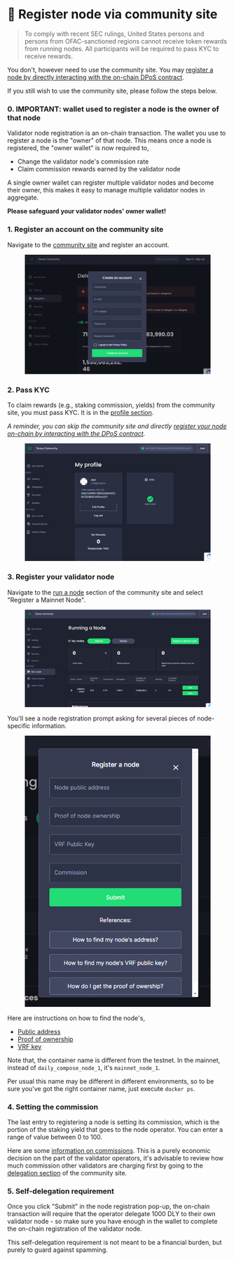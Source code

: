 # 🚩 Register node via community site

> To comply with recent SEC rulings, United States persons and persons from OFAC-sanctioned regions cannot receive token rewards from running nodes. All participants will be required to pass KYC to receive rewards.

You don't, however need to use the community site. You may [register a node by directly interacting with the on-chain DPoS contract](register-node-directly-on-chain.md).&#x20;



If you still wish to use the community site, please follow the steps below.&#x20;



### 0.  IMPORTANT: wallet used to register a node is the owner of that node

Validator node registration is an on-chain transaction. The wallet you use to register a node is the "owner" of that node. This means once a node is registered, the "owner wallet" is now required to,&#x20;

* Change the validator node's commission rate
* Claim commission rewards earned by the validator node

A single owner wallet can register multiple validator nodes and become their owner, this makes it easy to manage multiple validator nodes in aggregate.&#x20;

**Please safeguard your validator nodes' owner wallet!**&#x20;



### 1.  Register an account on the community site&#x20;

Navigate to the [community site](http://community.dailycrypto.me/) and register an account.&#x20;

<figure><img src="../.gitbook/assets/1. register.png" alt=""><figcaption></figcaption></figure>

### 2.  Pass KYC

To claim rewards (e.g., staking commission, yields) from the community site, you must pass KYC. It is in the [profile section](https://community.dailycrypto.me/profile).&#x20;

_A reminder, you can skip the community site and directly_ [_register your node on-chain by interacting with the DPoS contract_](register-node-directly-on-chain.md)_._&#x20;

<figure><img src="../.gitbook/assets/2. kyc.png" alt=""><figcaption></figcaption></figure>

### 3.  Register your validator node&#x20;

Navigate to the [run a node](https://community.dailycrypto.me/node) section of the community site and select "Register a Mainnet Node".&#x20;

<figure><img src="../.gitbook/assets/3. register a validator.png" alt=""><figcaption></figcaption></figure>

You'll see a node registration prompt asking for several pieces of node-specific information.&#x20;

<figure><img src="../.gitbook/assets/3. enter node details.png" alt=""><figcaption></figcaption></figure>

Here are instructions on how to find the node's,&#x20;

* [Public address](https://docs.dailycrypto.me/node-setup/node\_address)
* [Proof of ownership](../node-setup/proof\_owership.md)
* [VRF key](../node-setup/vrf\_key.md)

Note that, the container name is different from the testnet. In the mainnet, instead of `daily_compose_node_1`, it's `mainnet_node_1`.&#x20;

Per usual this name may be different in different environments, so to be sure you've got the right container name, just execute `docker ps`.&#x20;

### 4.  Setting the commission

The last entry to registering a node is setting its commission, which is the portion of the staking yield that goes to the node operator. You can enter a range of value between 0 to 100.&#x20;

Here are some [information on commissions](https://docs.dailycrypto.me/faq/mainnet-candidate#c0e0). This is a purely economic decision on the part of the validator operators, it's advisable to review how much commission other validators are charging first by going to the [delegation section](https://community.dailycrypto.me/delegation) of the community site.&#x20;

### 5.  Self-delegation requirement

Once you click "Submit" in the node registration pop-up, the on-chain transaction will require that the operator delegate 1000 DLY to their own validator node - so make sure you have enough in the wallet to complete the on-chain registration of the validator node.&#x20;

This self-delegation requirement is not meant to be a financial burden, but purely to guard against spamming.&#x20;
